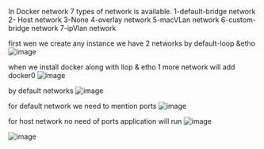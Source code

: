 In Docker network 7 types of network is available.
1-default-bridge network
2- Host network
3-None
4-overlay network
5-macVLan network
6-custom- bridge network
7-ipVlan network

first wen we create any instance we have 2 networks by default-loop &etho
![image](https://github.com/imtiaz04/Docker/assets/85178565/edfc0527-8de7-48b9-86a7-9e571f328f53)

when we install docker along with llop & etho 1 more network will add docker0
![image](https://github.com/imtiaz04/Docker/assets/85178565/c8bfe64f-f4be-4254-956a-5068a32c0fe8)

by default networks 
![image](https://github.com/imtiaz04/Docker/assets/85178565/390de91d-5050-46fd-93a6-e0f81e101e21)

for default network we need to mention ports
![image](https://github.com/imtiaz04/Docker/assets/85178565/9990a531-594b-4939-b78d-89d81a3697fb)

for host network no need of ports application will run
![image](https://github.com/imtiaz04/Docker/assets/85178565/55b63c7c-bcaa-41e5-b516-9102920fcab1)

![image](https://github.com/imtiaz04/Docker/assets/85178565/916efe02-c0a8-42ac-960a-5472e6d2fb72)






